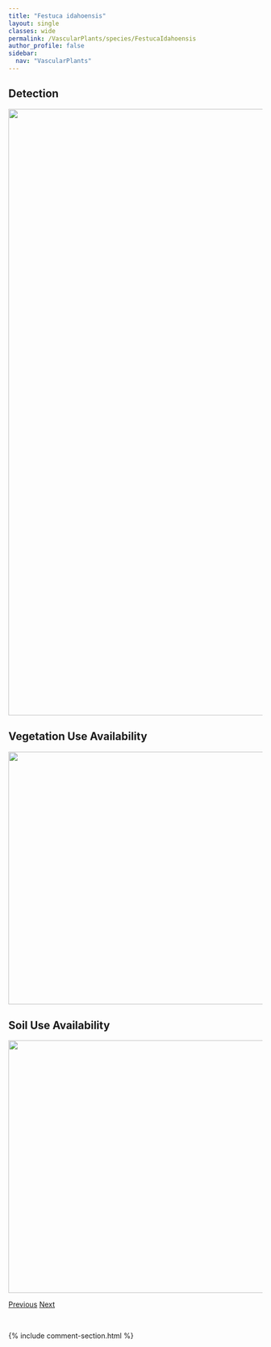 ```yaml
---
title: "Festuca idahoensis"
layout: single
classes: wide
permalink: /VascularPlants/species/FestucaIdahoensis
author_profile: false
sidebar:
  nav: "VascularPlants"
---
```


<h2>Detection</h2>

<a href="https://drive.google.com/uc?export=view&id=1A2B-v79ZRvl56WiY7-BAWc_OImaog1gq">
<img src="https://drive.google.com/uc?export=view&id=1A2B-v79ZRvl56WiY7-BAWc_OImaog1gq" height = "1200" width = "800">
</a>


<h2>Vegetation Use Availability</h2>

<a href="https://drive.google.com/uc?export=view&id=1DZ5x7srdtiqs6LMS0efAKzdAdQtr0CIH">
<img src="https://drive.google.com/uc?export=view&id=1DZ5x7srdtiqs6LMS0efAKzdAdQtr0CIH" height = "500" width = "1000">
</a>


<h2>Soil Use Availability</h2>

<a href="https://drive.google.com/uc?export=view&id=1z_qog0lveg36C_wvOSus4DtWCsmvqreA">
<img src="https://drive.google.com/uc?export=view&id=1z_qog0lveg36C_wvOSus4DtWCsmvqreA" height = "500" width = "1000">
</a>


<a href="/DevelopmentWebsite/VascularPlants/species/FestucaCampestrisHalli" class="pagination--pager" title="Festuca campestris/hallii">Previous</a> <a href="/DevelopmentWebsite/VascularPlants/species/FestucaOvina" class="pagination--pager" title="Festuca ovina">Next</a>

<p>&nbsp;</p>

{% include comment-section.html %}
